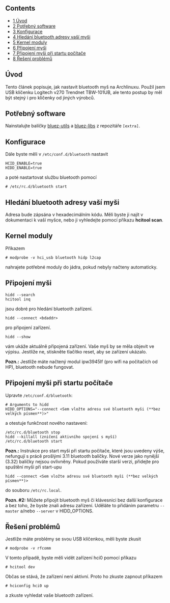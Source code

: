 ## Contents

*   [1 Úvod](#.C3.9Avod)
*   [2 Potřebný software](#Pot.C5.99ebn.C3.BD_software)
*   [3 Konfigurace](#Konfigurace)
*   [4 Hledání bluetooth adresy vaší myši](#Hled.C3.A1n.C3.AD_bluetooth_adresy_va.C5.A1.C3.AD_my.C5.A1i)
*   [5 Kernel moduly](#Kernel_moduly)
*   [6 Připojení myši](#P.C5.99ipojen.C3.AD_my.C5.A1i)
*   [7 Připojení myši při startu počítače](#P.C5.99ipojen.C3.AD_my.C5.A1i_p.C5.99i_startu_po.C4.8D.C3.ADta.C4.8De)
*   [8 Řešení problémů](#.C5.98e.C5.A1en.C3.AD_probl.C3.A9m.C5.AF)

## Úvod

Tento článek popisuje, jak nastavit bluetooth myš na Archlinuxu. Použil jsem USB klíčenku Logitech v270 Trendnet TBW-101UB, ale tento postup by měl být stejný i pro klíčenky od jiných výrobců.

## Potřebný software

Nainstalujte balíčky [bluez-utils](https://www.archlinux.org/packages/?name=bluez-utils) a [bluez-libs](https://www.archlinux.org/packages/?name=bluez-libs) z repozitáře `[extra]`.

## Konfigurace

Dále byste měli v `/etc/conf.d/bluetooth` nastavit

```
HCID_ENABLE=true
HIDD_ENABLE=true

```

a poté nastartovat službu bluetooth pomocí

```
# /etc/rc.d/bluetooth start

```

## Hledání bluetooth adresy vaší myši

Adresa bude zápsána v hexadecimálním kódu. Měli byste ji najít v dokumentaci k vaší myšce, nebo ji vyhledejte pomocí příkazu **hcitool scan**.

## Kernel moduly

Příkazem

```
# modprobe -v hci_usb bluetooth hidp l2cap

```

nahrajete potřebné moduly do jádra, pokud nebyly načteny automaticky.

## Připojení myši

```
hidd --search
hcitool inq

```

jsou dobré pro hledání bluetooth zařízení.

```
hidd --connect <bdaddr>

```

pro připojení zařízení.

```
hidd --show

```

vám ukáže aktuálně připojená zařízení. Vaše myš by se měla objevit ve výpisu. Jestliže ne, stiskněte tlačítko reset, aby se zařízení ukázalo.

**Pozn.:** Jestliže máte načtený modul ipw3945If (pro wifi na počítačích od HP), bluetooth nebude fungovat.

## Připojení myši při startu počítače

Upravte `/etc/conf.d/bluetooth`:

```
# Arguments to hidd
HIDD_OPTIONS="--connect <Sem vložte adresu své bluetooth myši (**bez velkých písmen**)>"

```

a otestuje funkčnost nového nastavení:

```
/etc/rc.d/bluetooth stop
hidd --killall (zničení aktivního spojení s myší)
/etc/rc.d/bluetooth start

```

**Pozn.:** Instrukce pro start myši při startu počítače, které jsou uvedeny výše, nefungují s prácě prošlými 3.11 bluetooth balíčky. Nové verze jako nynější (3.32) balíčky nejsou ovlivněny. Pokud používáte starší verzi, přidejte pro spuštění myši při start-upu

```
hidd --connect <Sem vložte adresu své bluetooth myši (**bez velkých písmen**)>

```

do souboru `/etc/rc.local`.

**Pozn. #2:** Můžete připojit bluetooth myš či klávesnici bez další konfigurace a bez toho, že byste znali adresu zařízení. Uděláte to přidáním parametru `--master` a/nebo `--server` v HIDD_OPTIONS.

## Řešení problémů

Jestliže máte problémy se svou USB klíčenkou, měli byste zkusit

```
# modprobe -v rfcomm

```

V tomto případě, byste měli vidět zařízení hci0 pomocí příkazu

```
# hcitool dev

```

Občas se stává, že zařízení není aktivní. Proto ho zkuste zapnout příkazem

```
# hciconfig hci0 up

```

a zkuste vyhledat vaše bluetooth zařízení.